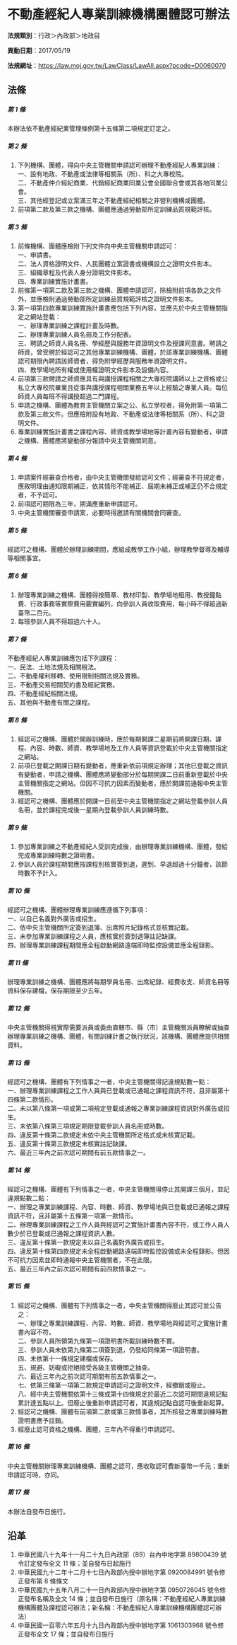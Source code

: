 # 不動產經紀人專業訓練機構團體認可辦法

**法規類別**：行政＞內政部＞地政目

**異動日期**：2017/05/19  

**法規網址**：https://law.moj.gov.tw/LawClass/LawAll.aspx?pcode=D0060070





## 法條
##### 第 1 條
本辦法依不動產經紀業管理條例第十五條第二項規定訂定之。

##### 第 2 條
1. 下列機構、團體，得向中央主管機關申請認可辦理不動產經紀人專業訓練：  
一、設有地政、不動產或法律等相關系（所）、科之大專校院。  
二、不動產仲介經紀商業、代銷經紀商業同業公會全國聯合會或其各地同業公會。  
三、其他經登記或立案滿三年之不動產經紀相關之非營利機構或團體。
1. 前項第二款及第三款之機構、團體應通過勞動部所定訓練品質規範評核。

##### 第 3 條
1. 前條機構、團體應檢附下列文件向中央主管機關申請認可：  
一、申請書。  
二、法人資格證明文件、人民團體立案證書或機構設立之證明文件影本。  
三、組織章程及代表人身分證明文件影本。  
四、專業訓練實施計畫書。
1. 前條第一項第二款及第三款之機構、團體申請認可，除檢附前項各款之文件外，並應檢附通過勞動部所定訓練品質規範評核之證明文件影本。
1. 第一項第四款專業訓練實施計畫書應包括下列內容，並應先於中央主管機關指定之網站登載：  
一、辦理專業訓練之課程計畫及時數。  
二、辦理專業訓練人員名冊及工作分配表。  
三、聘請之師資人員名冊、學經歷與服務年資證明文件及授課同意書。聘請之師資，曾受聘於經認可之其他專業訓練機構、團體，於該專業訓練機構、團體認可期限內聘請該師資者，得免附學經歷與服務年資證明文件。  
四、教學場地所有權或使用權證明文件影本及設備內容。
1. 前項第三款聘請之師資應具有與講授課程相關之大專校院講師以上之資格或公私立大專校院畢業且從事與講授課程相關業務五年以上經驗之專業人員。每位師資人員每班不得講授超過二門課程。
1. 申請之機構、團體為教育主管機關立案之公、私立學校者，得免附第一項第二款及第三款文件。但應檢附設有地政、不動產或法律等相關系（所）、科之證明文件。
1. 專業訓練實施計畫書之課程內容、師資或教學場地等計畫內容有變動者，申請之機構、團體應將變動部分報請中央主管機關同意。

##### 第 4 條
1. 申請案件經審查合格者，由中央主管機關發給認可文件；經審查不符規定者，應敘明理由通知限期補正，依其情形不能補正、屆期未補正或補正仍不合規定者，不予認可。
1. 前項認可期限為三年，期滿應重新申請認可。
1. 中央主管機關審查申請案，必要時得邀請有關機關會同審查。

##### 第 5 條
經認可之機構、團體於辦理訓練期間，應組成教學工作小組，辦理教學督導及輔導等相關事宜。

##### 第 6 條
1. 辦理專業訓練之機構、團體得按簡章、教材印製、教學場地租用、教授鐘點費、行政事務等實際費用覈實編列，向參訓人員收取費用，每小時不得超過新臺幣二百元。
1. 每班參訓人員不得超過六十人。

##### 第 7 條
不動產經紀人專業訓練應包括下列課程：  
一、民法、土地法規及相關稅法。  
二、不動產權利移轉、使用限制相關法規及實務。  
三、不動產交易相關契約書及經紀實務。  
四、不動產經紀相關法規。  
五、其他與不動產有關之課程。

##### 第 8 條
1. 經認可之機構、團體於開辦訓練時，應於每期開課二星期前將開課日期、課程、內容、時數、師資、教學場地及工作人員等資訊登載於中央主管機關指定之網站。
1. 前項已登載之開課日期有變動者，應重新依前項規定辦理；其他已登載之資訊有變動者，申請之機構、團體應將變動部分於每期開課二日前重新登載於中央主管機關指定之網站。但因不可抗力因素而變動者，應於開課前通報中央主管機關。
1. 經認可之機構、團體應於開課一日前至中央主管機關指定之網站登載參訓人員名冊，並於課程完成後一星期內登載參訓人員訓練時數。

##### 第 9 條
1. 參加專業訓練之不動產經紀人受訓完成後，由辦理專業訓練機構、團體，發給完成專業訓練時數之證明書。
1. 參訓人員於課程期間應按課程別核實簽到退，遲到、早退超過十分鐘者，該節時數不予計入。

##### 第 10 條
經認可之機構、團體辦理專業訓練應遵循下列事項：  
一、以自己名義對外廣告或招生。  
二、依中央主管機關所定簽到退簿、出席照片紀錄格式並核實記載。  
三、未參加專業訓練課程之人員，應核實於簽到退簿註記缺課。  
四、辦理專業訓練課程期間應全程啟動網路遠端即時監控設備並應全程錄影。

##### 第 11 條
辦理專業訓練之機構、團體應將每期學員名冊、出席紀錄、經費收支、師資名冊等資料保存建檔，保存期限至少五年。

##### 第 12 條
中央主管機關得視實際需要派員或委由直轄市、縣（市）主管機關派員瞭解或抽查辦理專業訓練之機構、團體，有關訓練計畫之執行狀況，該機構、團體應提供相關資料。

##### 第 13 條
經認可之機構、團體有下列情事之一者，中央主管機關得記違規點數一點：  
一、辦理專業訓練課程之工作人員與已登載或已通報之課程資訊不符，且非屬第十四條第二款情形。  
二、未以第八條第一項或第二項規定登載或通報之專業訓練課程資訊對外廣告或招生。  
三、未依第八條第三項規定期限登載參訓人員名冊或時數。  
四、違反第十條第二款規定未依中央主管機關所定格式或未核實記載。  
五、違反第十條第三款規定未核實註記缺課。  
六、最近三年內之前次認可期間有前五款情事之一。

##### 第 14 條
經認可之機構、團體有下列情事之一者，中央主管機關得停止其開課三個月，並記違規點數二點：  
一、辦理之專業訓練課程、內容、時數、師資、教學場地與已登載或已通報之課程資訊不符，且非屬第十五條第一項第一款情形。  
二、辦理專業訓練課程之工作人員與經認可之實施計畫書內容不符，或工作人員人數少於已登載或已通報之課程資訊人數。  
三、違反第十條第一款規定未以自己名義對外廣告或招生。  
四、違反第十條第四款規定未全程啟動網路遠端即時監控設備或未全程錄影。但因不可抗力因素並即時通報中央主管機關者，不在此限。  
五、最近三年內之前次認可期間有前四款情事之一。

##### 第 15 條
1. 經認可之機構、團體有下列情事之一者，中央主管機關得廢止其認可並公告之：  
一、辦理之專業訓練課程、內容、時數、師資、教學場地與經認可之實施計畫書內容不符。  
二、參訓人員所領第九條第一項證明書所載訓練時數不實。  
三、參訓人員未依第九條第二項簽到退，仍發給同條第一項證明書。  
四、未依第十一條規定建檔或保存。  
五、規避、妨礙或拒絕接受各級主管機關之抽查。  
六、最近三年內之前次認可期間有前五款情事之一。  
七、依第三條第一項第二款規定申請認可之證明文件，經撤銷或廢止。  
八、經中央主管機關依第十三條或第十四條規定於最近二次認可期間違規記點累計達五點以上。但廢止後重新申請認可者，其違規記點自認可後重新起算。
1. 經認可之機構、團體有前項第二款或第三款情事者，其所核發之專業訓練時數證明書應予註銷。
1. 經廢止認可資格之機構、團體，三年內不得重行申請認可。

##### 第 16 條
中央主管機關辦理專業訓練機構、團體之認可，應收取認可費新臺幣一千元；重新申請認可時，亦同。

##### 第 17 條
本辦法自發布日施行。

## 沿革
1. 中華民國八十九年十一月二十九日內政部（89）台內中地字第 89800439 號令訂定發布全文 11 條；並自發布日起施行
1. 中華民國九十二年十二月十七日內政部內授中辦地字第 0920084991 號令修正發布第 8  條條文                                        
1. 中華民國九十五年八月二十一日內政部內授中辦地字第 0950726045 號令修正發布名稱及全文 14 條；並自發布日施行（原名稱：不動產經紀人專業訓練機構團體及課程認可辦法；新名稱：不動產經紀人專業訓練機構團體認可辦法）
1. 中華民國一百零六年五月十九日內政部內授中辦地字第 1061303968 號令修正發布全文 17 條；並自發布日施行

